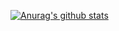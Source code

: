[![Anurag's github stats](https://github-readme-stats.vercel.app/api?username=junosg)](https://github.com/anuraghazra/github-readme-stats)

